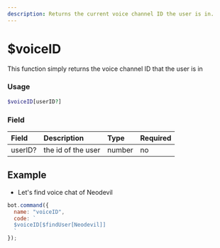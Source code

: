 ```yaml
---
description: Returns the current voice channel ID the user is in.
---
```


# $voiceID

This function simply returns the voice channel ID that the user is in

### Usage

```php
$voiceID[userID?]
```

### Field

| Field | Description | Type | Required |
| :--- | :--- | :--- | :--- |
| userID? | the id of the user | number | no |


## Example 

* Let's find voice chat of Neodevil

```javascript
bot.command({
  name: "voiceID",
  code: `
  $voiceID[$findUser[Neodevil]]
  `
});
```
